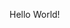 Hello World!

<!---
amiiiirsaman/amiiiirsaman is a ✨ special ✨ repository because its `README.md` (this file) appears on your GitHub profile.
You can click the Preview link to take a look at your changes.
--->
